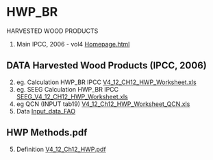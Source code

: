 # HWP_BR
HARVESTED WOOD PRODUCTS
01. Main IPCC, 2006 - vol4 [Homepage.html](https://www.ipcc-nggip.iges.or.jp/public/2006gl/vol4.html)



## DATA Harvested Wood Products  (IPCC, 2006)

02. eg. Calculation HWP_BR IPCC [V4_12_CH12_HWP_Worksheet.xls](https://www.ipcc-nggip.iges.or.jp/public/2006gl/pdf/4_Volume4/V4_12_Ch12_HWP_Worksheet.zip)
03. eg. SEEG Calculation HWP_BR IPCC [SEEG_V4_12_CH12_HWP_Worksheet.xls](https://docs.google.com/spreadsheets/d/1XJMuh-Ag9jxioKepfQ6HYYyzsaabP0aL/edit?usp=sharing&ouid=107366299301952514765&rtpof=true&sd=true)
04. eg QCN (INPUT tab19) [V4_12_Ch12_HWP_Worksheet_QCN.xls](https://docs.google.com/spreadsheets/d/1dXQY_mIdPzexyHM_pg8LQmGSYoYRRKzM/edit?usp=sharing&ouid=107366299301952514765&rtpof=true&sd=true)
05. Data [Input_data_FAO](https://github.com/souza-eab/HWP_BR/tree/main/data)

## HWP Methods.pdf

5. Definition [V4_12_Ch12_HWP.pdf](https://www.ipcc-nggip.iges.or.jp/public/2006gl/pdf/4_Volume4/V4_12_Ch12_HWP.pdf)

